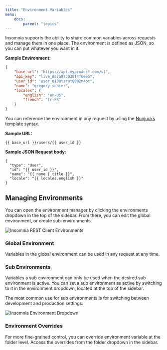 ```yaml
---
title: "Environment Variables"
menu:
    docs:
        parent: "topics"
---
```


Insomnia supports the ability to share common variables across requests and manage them
in one place. The environment is defined as JSON, so you can put whatever you want in it. 

**Sample Environment:**

```json
{
	"base_url": "https://api.myproduct.com/v1",
	"api_key": "live_0a7b973038f4f6ee5",
	"user_id": "user_0138tsrat8902n4pt",
	"name": "gregory schier",
	"locales": {
		"english": "en-US",
		"french": "fr-FR"
	}
}
```

You can reference the environment in any request by using the
[Nunjucks](https://mozilla.github.io/nunjucks/) template syntax.


**Sample URL:**

```twig
{{ base_url }}/users/{{ user_id }}
```


**Sample JSON Request body:**

```twig
{
  "type": "User",
  "id": "{{ user_id }}",
  "name": "{{ name | title }}",
  "locale": "{{ locales.english }}"
}
```


## Managing Environments

You can open the environment manager by clicking the environments dropdown in the top of the sidebar.
From there, you can edit the global environment, or create sub-environments.

![Insomnia REST Client Environments](/images/docs/environments.png)


### Global Environment

Variables in the global environment can be used in any request at any time. 


### Sub Environments

Variables a sub environment can only be used when the desired sub environment is active. You can 
set a sub environment as active by switching to it in the environment dropdown, located at the top
of the sidebar.

The most common use for sub environments is for switching between development and production
settings.

![Insomnia Environment Dropdown](/images/docs/environment-dropdown.png)


### Environment Overrides

For more fine-grained control, you can override environment variable at the folder level. Access
the overrides from the folder dropdown in the sidebar.
